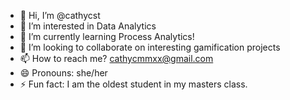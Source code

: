 - 👋 Hi, I’m @cathycst
- 👀 I’m interested in Data Analytics
- 🌱 I’m currently learning Process Analytics!
- 💞️ I’m looking to collaborate on interesting gamification projects
- 📫 How to reach me? cathycmmxx@gmail.com
- 😄 Pronouns: she/her
- ⚡ Fun fact: I am the oldest student in my masters class.

<!---
cathycst/cathycst is a ✨ special ✨ repository because its `README.md` (this file) appears on your GitHub profile.
You can click the Preview link to take a look at your changes.
--->
